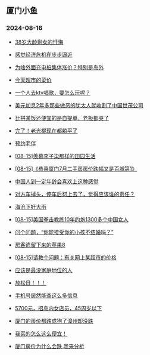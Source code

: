 ## 厦门小鱼 
### 2024-08-16

+ [38岁大龄剩女的忏悔](http://bbs.xmfish.com/read-htm-tid-18231975.html)

+ [感觉经济危机在步步逼近](http://bbs.xmfish.com/read-htm-tid-18232060.html)

+ [为啥外面充电桩集体涨价？特别是岛外](http://bbs.xmfish.com/read-htm-tid-18231978.html)

+ [今天超市的菜价](http://bbs.xmfish.com/read-htm-tid-18232084.html)

+ [一个人去ktv唱歌，要怎么玩呢？](http://bbs.xmfish.com/read-htm-tid-18231977.html)

+ [美元加息2年多那些做恶的犹太人就收割了中国世茂公司](http://bbs.xmfish.com/read-htm-tid-18232128.html)

+ [比拼某饭还便宜的是自提单，老板都哭了](http://bbs.xmfish.com/read-htm-tid-18232163.html)

+ [完了！老光棍现在都躺平了](http://bbs.xmfish.com/read-htm-tid-18232167.html)

+ [预约老伴](http://bbs.xmfish.com/read-htm-tid-18232209.html)

+ [[08-15]羡慕李子柒那样的田园生活](http://bbs.xmfish.com/read-htm-tid-18231985.html)

+ [[08-15]《恭喜厦门7月二手房房价跌幅又是百城第1》](http://bbs.xmfish.com/read-htm-tid-18232129.html)

+ [中国人到一定年龄会喜欢上这种感觉](http://bbs.xmfish.com/read-htm-tid-18232251.html)

+ [对方车掉头，停车后怼上去了，觉得应该谁的责任？](http://bbs.xmfish.com/read-htm-tid-18232016.html)

+ [海沧下好大雨](http://bbs.xmfish.com/read-htm-tid-18232257.html)

+ [[08-15]美国拳击教练10年约炮1300多个中国女人](http://bbs.xmfish.com/read-htm-tid-18232247.html)

+ [问个问题，“你能接受你的小孩不结婚吗？”](http://bbs.xmfish.com/read-htm-tid-18232305.html)

+ [房客遗留下来的苹果8](http://bbs.xmfish.com/read-htm-tid-18232142.html)

+ [[08-15]请教个问题：有关网上某超市的价格](http://bbs.xmfish.com/read-htm-tid-18232182.html)

+ [应该是最没家庭地位的人](http://bbs.xmfish.com/read-htm-tid-18232343.html)

+ [放松日！！！](http://bbs.xmfish.com/read-htm-tid-18232196.html)

+ [手机号居然能查这么多信息](http://bbs.xmfish.com/read-htm-tid-18232371.html)

+ [5700元，招岛内女店员，45周岁以下](http://bbs.xmfish.com/read-htm-tid-18232543.html)

+ [厦门的房价都跌成狗了漳州却没跌](http://bbs.xmfish.com/read-htm-tid-18232565.html)

+ [我买的怎么这么便宜！](http://bbs.xmfish.com/read-htm-tid-18232458.html)

+ [厦门房价为什么会跌 我来分析](http://bbs.xmfish.com/read-htm-tid-18232408.html)

